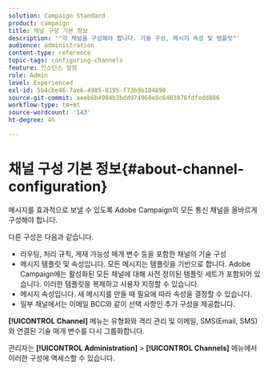 ```yaml
---
solution: Campaign Standard
product: campaign
title: 채널 구성 기본 정보
description: '"각 채널을 구성해야 합니다. 기술 구성, 메시지 속성 및 템플릿"'
audience: administration
content-type: reference
topic-tags: configuring-channels
feature: 인스턴스 설정
role: Admin
level: Experienced
exl-id: 5b4cbe46-7ae6-4985-8195-f73b9b104898
source-git-commit: aeeb6b4984b3bdd974960e8c6403876fdfedd886
workflow-type: tm+mt
source-wordcount: '143'
ht-degree: 4%

---
```


# 채널 구성 기본 정보{#about-channel-configuration}

메시지를 효과적으로 보낼 수 있도록 Adobe Campaign의 모든 통신 채널을 올바르게 구성해야 합니다.

다른 구성은 다음과 같습니다.

* 라우팅, 처리 규칙, 게재 가능성 매개 변수 등을 포함한 채널의 기술 구성
* 메시지 템플릿 및 속성입니다. 모든 메시지는 템플릿을 기반으로 합니다. Adobe Campaign에는 활성화된 모든 채널에 대해 사전 정의된 템플릿 세트가 포함되어 있습니다. 이러한 템플릿을 복제하고 사용자 지정할 수 있습니다.
* 메시지 속성입니다. 새 메시지를 만들 때 필요에 따라 속성을 결정할 수 있습니다.
* 일부 채널에서는 이메일 BCC와 같이 선택 사항인 추가 구성을 제공합니다.

**[!UICONTROL Channel]** 메뉴는 유형화와 격리 관리 및 이메일, SMS(Email, SMS)와 연결된 기술 매개 변수를 다시 그룹화합니다.

관리자는 **[!UICONTROL Administration]** > **[!UICONTROL Channels]** 메뉴에서 이러한 구성에 액세스할 수 있습니다.
